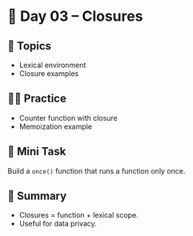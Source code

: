 # 📘 Day 03 – Closures

## 📖 Topics
- Lexical environment
- Closure examples

## 👨‍💻 Practice
- Counter function with closure
- Memoization example

## 🚀 Mini Task
Build a `once()` function that runs a function only once.

## 🧠 Summary
- Closures = function + lexical scope.
- Useful for data privacy.
